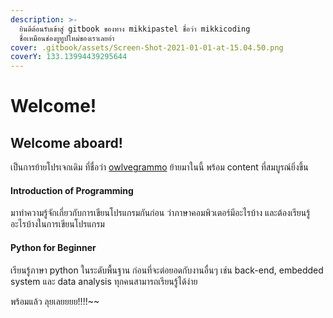 ```yaml
---
description: >-
  ยินดีต้อนรับเข้าสู่ gitbook ของทาง mikkipastel ชื่อว่า mikkicoding
  ชื่อเหมือนช่องยูทูปใหม่ของเราเลยอ่า
cover: .gitbook/assets/Screen-Shot-2021-01-01-at-15.04.50.png
coverY: 133.13994439295644
---
```


# Welcome!

## Welcome aboard!

เป็นการย้ายโปรเจกเดิม ที่ชื่อว่า [owlvegrammo](https://owlvegrammo.firebaseapp.com) ย้ายมาในนี้ พร้อม content ที่สมบูรณ์ยิ่งขึ้น

#### Introduction of Programming

มาทำความรู้จักเกี่ยวกับการเขียนโปรแกรมกันก่อน ว่าภาษาคอมพิวเตอร์มีอะไรบ้าง และต้องเรียนรู้อะไรบ้างในการเขียนโปรแกรม

#### Python for Beginner

เรียนรู้ภาษา python ในระดับพื้นฐาน ก่อนที่จะต่อยอดกับงานอื่นๆ เช่น back-end, embedded system และ data analysis ทุกคนสามารถเรียนรู้ได้ง่าย

พร้อมแล้ว ลุยเลยยยย!!!!\~\~
